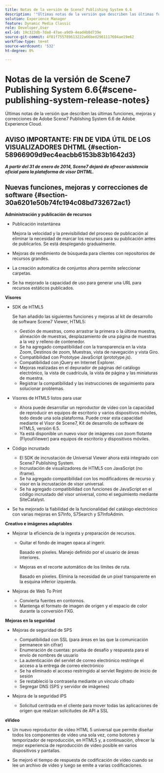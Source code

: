```yaml
---
title: Notas de la versión de Scene7 Publishing System 6.6
description: '"Últimas notas de la versión que describen las últimas funciones, mejoras y correcciones de Adobe Scene7 Publishing System 6.6, parte de la solución Adobe Experience Manager en Adobe Experience Cloud".'
solution: Experience Manager
feature: Dynamic Media Classic
role: Developer,User
exl-id: 19c323db-7da8-47ae-a9d9-4ead4b8d739e
source-git-commit: 4f81f755789613222a66bed2961117604ae19e62
workflow-type: tm+mt
source-wordcount: '532'
ht-degree: 0%

---
```


# Notas de la versión de Scene7 Publishing System 6.6{#scene-publishing-system-release-notes}

Últimas notas de la versión que describen las últimas funciones, mejoras y correcciones de Adobe Scene7 Publishing System 6.6 de Adobe Experience Cloud.

## AVISO IMPORTANTE: FIN DE VIDA ÚTIL DE LOS VISUALIZADORES DHTML {#section-58966909d9ec4eacbb6153b83b1642d3}

***A partir del 31 de enero de 2014, Scene7 dejará de ofrecer asistencia oficial para la plataforma de visor DHTML.***

## Nuevas funciones, mejoras y correcciones de software {#section-30a6201e50b74fc194c08bd732672ac1}

**Administración y publicación de recursos**

* Publicación instantánea

  Mejora la velocidad y la previsibilidad del proceso de publicación al eliminar la necesidad de marcar los recursos para su publicación antes de publicarlos. Se está desplegando gradualmente.

* Mejoras de rendimiento de búsqueda para clientes con repositorios de recursos grandes.
* La creación automática de conjuntos ahora permite seleccionar carpetas.
* Se ha mejorado la capacidad de uso para generar una URL para recursos estáticos publicados.

**Visores**

* SDK de HTML5

  Se han añadido las siguientes funciones y mejoras al kit de desarrollo de software Scene7 Viewer, HTML5:

   * Gestión de muestras, como arrastrar la primera o la última muestra, alineación de muestras, desplazamiento de una página de muestras a la vez y relleno de contenedor.
   * Se ha agregado compatibilidad con la transparencia en la vista Zoom, Destinos de zoom, Muestras, vista de navegación y vista Giro.
   * Compatibilidad con Prototype JavaScript (prototype.js).
   * Compatibilidad con jQuery en Internet Explorer.
   * Mejoras realizadas en el depurador de páginas del catálogo electrónico, la vista de cuadrícula, la vista de página y las miniaturas de muestra.
   * Registrar la compatibilidad y las instrucciones de seguimiento para solucionar problemas.

* Visores de HTML5 listos para usar

   * Ahora puede desarrollar un reproductor de vídeo con la capacidad de reproducir en equipos de escritorio y varios dispositivos móviles, todo desde una sola plataforma. Puede crear esta capacidad mediante el Visor de Scene7, Kit de desarrollo de software de HTML5, versión 6.5.
   * Ya está disponible un nuevo visor de imágenes con zoom flotante (FlyoutViewer) para equipos de escritorio y dispositivos móviles.

* Código incrustado

   * El SDK de incrustación de Universal Viewer ahora está integrado con Scene7 Publishing System.
   * Incrustación de visualizadores de HTML5 con JavaScript (no iframe).
   * Se ha agregado compatibilidad con los modificadores de recurso y visor en la incrustación de visor universal.
   * Se ha agregado compatibilidad con funciones de JavaScript en el código incrustado del visor universal, como el seguimiento mediante SiteCatalyst.

* Se ha mejorado la fiabilidad de la funcionalidad del catálogo electrónico con varias mejoras en S7Info, S7Search y S7InfoAdmin.

**Creativo e imágenes adaptables**

* Mejorar la eficiencia de la ingesta y preparación de recursos.

   * Quitar el fondo de imagen opaca al ingerir.

     Basado en píxeles. Manejo definido por el usuario de áreas interiores.
   * Mejoras en el recorte automático de los límites de ruta.

     Basado en píxeles. Elimina la necesidad de un píxel transparente en la esquina inferior izquierda.

* Mejoras de Web To Print

   * Convierta fuentes en contornos.
   * Mantenga el formato de imagen de origen y el espacio de color durante la conversión FXG.

**Mejoras en la seguridad**

* Mejoras de seguridad de SPS

   * Compatibilidad con SSL (para áreas en las que la comunicación permanece sin cifrar)
   * Enumeración de cuentas: prueba de desafío y respuesta para el envío de nombres de usuario
   * La autenticación del servlet de correo electrónico restringe el acceso a la entrega de correo electrónico
   * Se ha eliminado el acceso restringido al servlet Registro de inicio de sesión
   * Se restableció la contraseña mediante un vínculo cifrado
   * Segregar DNS (SPS y servidor de imágenes)

* Mejora de la seguridad IPS

   * Solicitud centrada en el cliente para mover todas las aplicaciones de origen que realizan solicitudes de API a SSL

**eVideo**

* Un nuevo reproductor de vídeo HTML 5 universal que permite diseñar todos los componentes de vídeo una sola vez, como botones y temporizador de reproducción, en HTML5 y, a continuación, ofrecer la mejor experiencia de reproducción de vídeo posible en varios dispositivos y pantallas.

* Se mejoró el tiempo de respuesta de codificación de vídeo cuando se lee un archivo de vídeo y luego se emite a varias codificaciones.
